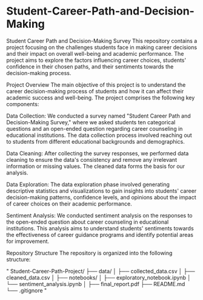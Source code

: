 # Student-Career-Path-and-Decision-Making
Student Career Path and Decision-Making Survey
This repository contains a project focusing on the challenges students face in making career decisions and their impact on overall well-being and academic performance. The project aims to explore the factors influencing career choices, students' confidence in their chosen paths, and their sentiments towards the decision-making process.

Project Overview
The main objective of this project is to understand the career decision-making process of students and how it can affect their academic success and well-being. The project comprises the following key components:

Data Collection: We conducted a survey named "Student Career Path and Decision-Making Survey," where we asked students ten categorical questions and an open-ended question regarding career counseling in educational institutions. The data collection process involved reaching out to students from different educational backgrounds and demographics.

Data Cleaning: After collecting the survey responses, we performed data cleaning to ensure the data's consistency and remove any irrelevant information or missing values. The cleaned data forms the basis for our analysis.

Data Exploration: The data exploration phase involved generating descriptive statistics and visualizations to gain insights into students' career decision-making patterns, confidence levels, and opinions about the impact of career choices on their academic performance.

Sentiment Analysis: We conducted sentiment analysis on the responses to the open-ended question about career counseling in educational institutions. This analysis aims to understand students' sentiments towards the effectiveness of career guidance programs and identify potential areas for improvement.

Repository Structure
The repository is organized into the following structure:

"
Student-Career-Path-Project/
  ├── data/
  │   ├── collected_data.csv
  │   ├── cleaned_data.csv
  │
  ├── notebooks/
  │   ├── exploratory_notebook.ipynb
  │   └── sentiment_analysis.ipynb
  │
  ├── final_report.pdf
  ├── README.md
  └── .gitignore
  "
